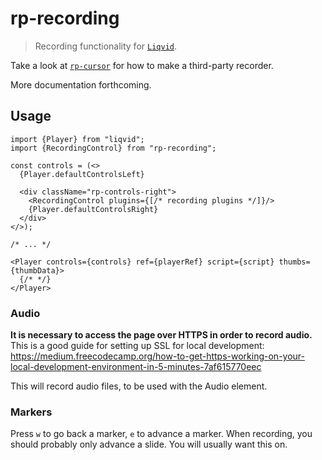 # rp-recording

> Recording functionality for [`Liqvid`](https://liqvidjs.org/).

Take a look at [`rp-cursor`](https://github.com/ysulyma/rp-cursor) for how to make a third-party recorder.

More documentation forthcoming.

## Usage
```tsx
import {Player} from "liqvid";
import {RecordingControl} from "rp-recording";

const controls = (<>
  {Player.defaultControlsLeft}

  <div className="rp-controls-right">
    <RecordingControl plugins={[/* recording plugins */]}/>
    {Player.defaultControlsRight}
  </div>
</>);

/* ... */

<Player controls={controls} ref={playerRef} script={script} thumbs={thumbData}>
  {/* */}
</Player>
```

### Audio

**It is necessary to access the page over HTTPS in order to record audio.**
This is a good guide for setting up SSL for local development: https://medium.freecodecamp.org/how-to-get-https-working-on-your-local-development-environment-in-5-minutes-7af615770eec

This will record audio files, to be used with the Audio element.

### Markers

Press `w` to go back a marker, `e` to advance a marker. When recording, you should probably only advance a slide. You will usually want this on.
